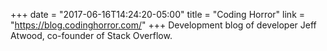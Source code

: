 +++
date = "2017-06-16T14:24:20-05:00"
title = "Coding Horror"
link = "https://blog.codinghorror.com/"
+++
Development blog of developer Jeff Atwood, co-founder of Stack Overflow.
